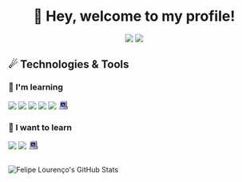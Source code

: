 <h1 align="center"> 🌌 Hey, welcome to my profile! </h1> 

<p align="center">
  <a href="https://www.linkedin.com/in/felipelourencos/"><img src="https://img.shields.io/badge/LinkedIn-5438FF?style=flat-square&logo=linkedin&logoColor=white"/></a>
  <a href="https://www.instagram.com/lipelourencox/"><img src="https://img.shields.io/badge/Instagram-5438FF?style=flat-square&logo=instagram&logoColor=white"/></a>
</p>

<h2>  ☄ Technologies & Tools </h2>

  <h3>  🚀 I'm learning </h3>
  
<p>
  <img src="https://img.shields.io/badge/HTML5-5438FF?style=flat-square&logo=html5&logoColor=white"/>
  <img src="https://img.shields.io/badge/CSS3-1DA1F2?style=flat-square&logo=css3&logoColor=white"/>
  <img src="https://img.shields.io/badge/JavaScript-5438FF?style=flat-square&logo=javascript&logoColor=white"/>
  <img src="https://img.shields.io/badge/TypeScript-1DA1F2?style=flat-square&logo=typescript&logoColor=white"/>
  <img src="https://img.shields.io/badge/ReactJS-5438FF?style=flat-square&logo=react&logoColor=white"/>
  <img src="https://github.com/TheDudeThatCode/TheDudeThatCode/blob/master/Assets/PC.gif" width="20px">
</p>
  
  <h3> 🌠 I want to learn </h3>
  
 <p>
  <img src="https://img.shields.io/badge/React_Native-5438FF?style=flat-square&logo=react&logoColor=white"/>
  <img src="https://img.shields.io/badge/Node.js-1DA1F2?style=flat-square&logo=node-dot-js&logoColor=white"/>
  <img src="https://github.com/TheDudeThatCode/TheDudeThatCode/blob/master/Assets/PC.gif" width="20px">
</p>
  
  <h2></h2>
  
![Felipe Lourenço's GitHub Stats](https://github-readme-stats.vercel.app/api?show_icons=true&theme=tokyonight&title_color=1DA1F2&text_color=5438FF&icon_color=1DA1F2&border_color=1DA1F2&username=lipelourencosilva)
